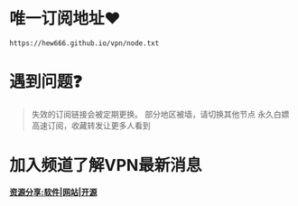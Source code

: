 # 唯一订阅地址❤️

```
https://hew666.github.io/vpn/node.txt
```

# 遇到问题❓
 > 失效的订阅链接会被定期更换。
 > 部分地区被墙，请切换其他节点
 > 永久白嫖高速订阅，收藏转发让更多人看到

# 加入频道了解VPN最新消息
 
**[资源分享:软件|网站|开源](https://t.me/txwl666)** 
